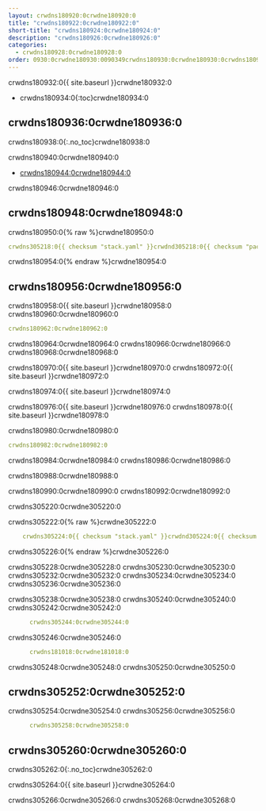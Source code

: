 ```yaml
---
layout: crwdns180920:0crwdne180920:0
title: "crwdns180922:0crwdne180922:0"
short-title: "crwdns180924:0crwdne180924:0"
description: "crwdns180926:0crwdne180926:0"
categories:
  - crwdns180928:0crwdne180928:0
order: 0930:0crwdne180930:0090349crwdns180930:0crwdne180930:0crwdns180930:0crwdne180930:0
---
```


crwdns180932:0{{ site.baseurl }}crwdne180932:0

- crwdns180934:0{:toc}crwdne180934:0

## crwdns180936:0crwdne180936:0

crwdns180938:0{:.no_toc}crwdne180938:0

crwdns180940:0crwdne180940:0

- <a href="crwdns180942:0crwdne180942:0"
target="_blank">crwdns180944:0crwdne180944:0</a>

crwdns180946:0crwdne180946:0

## crwdns180948:0crwdne180948:0

crwdns180950:0{% raw %}crwdne180950:0

```yaml
crwdns305218:0{{ checksum "stack.yaml" }}crwdnd305218:0{{ checksum "package.yaml" }}crwdnd305218:0{{ checksum "stack.yaml" }}crwdnd305218:0{{ checksum "stack.yaml" }}crwdnd305218:0{{ checksum "package.yaml" }}crwdne305218:0

```

crwdns180954:0{% endraw %}crwdne180954:0

## crwdns180956:0crwdne180956:0

crwdns180958:0{{ site.baseurl }}crwdne180958:0 crwdns180960:0crwdne180960:0

```yaml
crwdns180962:0crwdne180962:0
```

crwdns180964:0crwdne180964:0 crwdns180966:0crwdne180966:0 crwdns180968:0crwdne180968:0

crwdns180970:0{{ site.baseurl }}crwdne180970:0 crwdns180972:0{{ site.baseurl }}crwdne180972:0

crwdns180974:0{{ site.baseurl }}crwdne180974:0

crwdns180976:0{{ site.baseurl }}crwdne180976:0 crwdns180978:0{{ site.baseurl }}crwdne180978:0

crwdns180980:0crwdne180980:0

```yaml
crwdns180982:0crwdne180982:0
```

crwdns180984:0crwdne180984:0 crwdns180986:0crwdne180986:0

crwdns180988:0crwdne180988:0

crwdns180990:0crwdne180990:0 crwdns180992:0crwdne180992:0

crwdns305220:0crwdne305220:0

crwdns305222:0{% raw %}crwdne305222:0

```yaml
    crwdns305224:0{{ checksum "stack.yaml" }}crwdnd305224:0{{ checksum "package.yaml" }}crwdnd305224:0{{ checksum "stack.yaml" }}crwdnd305224:0{{ checksum "stack.yaml" }}crwdnd305224:0{{ checksum "package.yaml" }}crwdne305224:0
```

crwdns305226:0{% endraw %}crwdne305226:0

crwdns305228:0crwdne305228:0 crwdns305230:0crwdne305230:0 crwdns305232:0crwdne305232:0 crwdns305234:0crwdne305234:0 crwdns305236:0crwdne305236:0

crwdns305238:0crwdne305238:0 crwdns305240:0crwdne305240:0 crwdns305242:0crwdne305242:0

```yaml
      crwdns305244:0crwdne305244:0
```

crwdns305246:0crwdne305246:0

```yaml
      crwdns181018:0crwdne181018:0
```

crwdns305248:0crwdne305248:0 crwdns305250:0crwdne305250:0

## crwdns305252:0crwdne305252:0

crwdns305254:0crwdne305254:0 crwdns305256:0crwdne305256:0

```yaml
      crwdns305258:0crwdne305258:0
```

## crwdns305260:0crwdne305260:0

crwdns305262:0{:.no_toc}crwdne305262:0

crwdns305264:0{{ site.baseurl }}crwdne305264:0

crwdns305266:0crwdne305266:0 crwdns305268:0crwdne305268:0